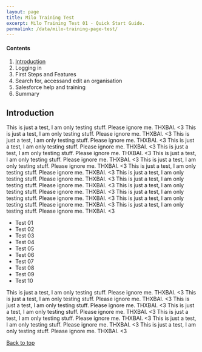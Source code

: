 ```yaml
---
layout: page
title: Milo Training Test
excerpt: Milo Training Test 01 - Quick Start Guide.
permalink: /data/milo-training-page-test/
---
```



#### Contents <a name="top"></a>

1. <a href="#Introduction">Introduction</a>
2. Logging in
3. First Steps and Features
4. Search for, accessand edit an organisation
5. Salesforce help and training
6. Summary



## Introduction <a name="Introduction"></a>

This is just a test, I am only testing stuff. Please ignore me. THXBAI. <3 This is just a test, I am only testing stuff. Please ignore me. THXBAI. <3 This is just a test, I am only testing stuff. Please ignore me. THXBAI. <3 This is just a test, I am only testing stuff. Please ignore me. THXBAI. <3 This is just a test, I am only testing stuff. Please ignore me. THXBAI. <3 This is just a test, I am only testing stuff. Please ignore me. THXBAI. <3 This is just a test, I am only testing stuff. Please ignore me. THXBAI. <3 This is just a test, I am only testing stuff. Please ignore me. THXBAI. <3 This is just a test, I am only testing stuff. Please ignore me. THXBAI. <3 This is just a test, I am only testing stuff. Please ignore me. THXBAI. <3 This is just a test, I am only testing stuff. Please ignore me. THXBAI. <3 This is just a test, I am only testing stuff. Please ignore me. THXBAI. <3 This is just a test, I am only testing stuff. Please ignore me. THXBAI. <3 This is just a test, I am only testing stuff. Please ignore me. THXBAI. <3 

* Test 01
* Test 02
* Test 03
* Test 04
* Test 05
* Test 06
* Test 07
* Test 08
* Test 09
* Test 10

This is just a test, I am only testing stuff. Please ignore me. THXBAI. <3 This is just a test, I am only testing stuff. Please ignore me. THXBAI. <3 This is just a test, I am only testing stuff. Please ignore me. THXBAI. <3 This is just a test, I am only testing stuff. Please ignore me. THXBAI. <3 This is just a test, I am only testing stuff. Please ignore me. THXBAI. <3 This is just a test, I am only testing stuff. Please ignore me. THXBAI. <3 This is just a test, I am only testing stuff. Please ignore me. THXBAI. <3 

<a href="#top">Back to top</a>
